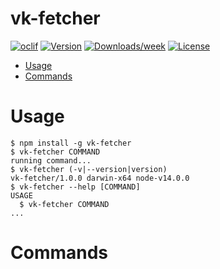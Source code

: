 vk-fetcher
==========



[![oclif](https://img.shields.io/badge/cli-oclif-brightgreen.svg)](https://oclif.io)
[![Version](https://img.shields.io/npm/v/vk-fetcher.svg)](https://npmjs.org/package/vk-fetcher)
[![Downloads/week](https://img.shields.io/npm/dw/vk-fetcher.svg)](https://npmjs.org/package/vk-fetcher)
[![License](https://img.shields.io/npm/l/vk-fetcher.svg)](https://github.com/s3rious/vk-fetcher/blob/master/package.json)

<!-- toc -->
* [Usage](#usage)
* [Commands](#commands)
<!-- tocstop -->
# Usage
<!-- usage -->
```sh-session
$ npm install -g vk-fetcher
$ vk-fetcher COMMAND
running command...
$ vk-fetcher (-v|--version|version)
vk-fetcher/1.0.0 darwin-x64 node-v14.0.0
$ vk-fetcher --help [COMMAND]
USAGE
  $ vk-fetcher COMMAND
...
```
<!-- usagestop -->
# Commands
<!-- commands -->

<!-- commandsstop -->
